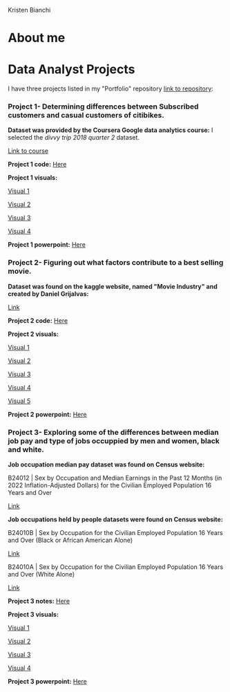 Kristen Bianchi
# About me
# Data Analyst Projects
I have three projects listed in my "Portfolio" repository [link to repository](https://github.com/Scara98/Portfolio/tree/main):

### **Project 1**- Determining differences between Subscribed customers and casual customers of citibikes. 

 **Dataset was provided by the Coursera Google data analytics course:** I selected the *divvy trip 2018 quarter 2* dataset.
   
  [Link to course](https://www.coursera.org/learn/google-data-analytics-capstone)
  
  **Project 1 code:** [Here](https://github.com/Scara98/Portfolio/blob/main/Project%201%20code)
  
  
  **Project 1 visuals:**
   
   [Visual 1](https://github.com/Scara98/Portfolio/blob/main/Project1.jpg)
   
   [Visual 2](https://github.com/Scara98/Portfolio/blob/main/Project1.1.jpg)
   
   [Visual 3](https://github.com/Scara98/Portfolio/blob/main/Project1.2.jpg)
   
   [Visual 4](https://github.com/Scara98/Portfolio/blob/main/Project1.3.jpg)
  
  **Project 1 powerpoint:** [Here](https://github.com/Scara98/Portfolio/blob/main/Capstone1_pp.pptx)
  
  

  

### **Project 2**- Figuring out what factors contribute to a best selling movie.

 **Dataset was found on the kaggle website, named "Movie Industry" and created by Daniel Grijalvas:** 
  
 [Link](https://www.kaggle.com/datasets/danielgrijalvas/movies)

 
  **Project 2 code:** [Here](https://github.com/Scara98/Portfolio/blob/main/Project%202%20code)
  
  
  **Project 2 visuals:**
  
   [Visual 1](https://github.com/Scara98/Portfolio/blob/main/Project2.jpg)
  
   [Visual 2](https://github.com/Scara98/Portfolio/blob/main/Project2.1.jpg)
   
   [Visual 3](https://github.com/Scara98/Portfolio/blob/main/Project2.2.jpg)
   
   [Visual 4](https://github.com/Scara98/Portfolio/blob/main/Project2.3.jpg)
   
   [Visual 5](https://github.com/Scara98/Portfolio/blob/main/Project2.4.jpg)
 
 **Project 2 powerpoint:** [Here](https://github.com/Scara98/Portfolio/blob/main/Capstone2_pp.pptx)
 
 

 

### **Project 3**- Exploring some of the differences between median job pay and type of jobs occuppied by men and women, black and white.
 
 **Job occupation median pay dataset was found on Census website:** 
  
   B24012 | Sex by Occupation and Median Earnings in the Past 12 Months (in 2022 Inflation-Adjusted Dollars) for the Civilian Employed Population 16 Years and Over
   
  [Link](https://data.census.gov/table/ACSDT1Y2022.B24012?t=Occupation&g=010XX00US)
  
 **Job occupations held by people datasets were found on Census website:**
  
   B24010B | Sex by Occupation for the Civilian Employed Population 16 Years and Over (Black or African American Alone)
  
  [Link](https://data.census.gov/table/ACSDT1Y2022.B24010B?q=United+States&t=Black+or+African+American:Employment)
    
   B24010A | Sex by Occupation for the Civilian Employed Population 16 Years and Over (White Alone)
  
  [Link](https://data.census.gov/table/ACSDT1Y2022.B24010A?q=United+States&t=Employment:White)

   
   **Project 3 notes:** [Here](https://github.com/Scara98/Portfolio/blob/main/Project%203%20documentation)
   
 
   
   **Project 3 visuals:**
    
   [Visual 1](https://github.com/Scara98/Portfolio/blob/main/Project3.jpg)
    
   [Visual 2](https://github.com/Scara98/Portfolio/blob/main/Project3.1.jpg)
    
   [Visual 3](https://github.com/Scara98/Portfolio/blob/main/Project3.2.jpg)
    
   [Visual 4](https://github.com/Scara98/Portfolio/blob/main/Project3.3.jpg)
   
   **Project 3 powerpoint:** [Here](https://github.com/Scara98/Portfolio/blob/main/Capstone3_pp.pptx)
   
  





